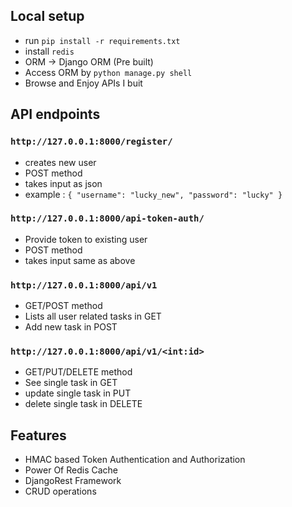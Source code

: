 ## Local setup
* run `pip install -r requirements.txt`
* install `redis`
* ORM -> Django ORM (Pre built)
* Access ORM by `python manage.py shell`
* Browse and Enjoy APIs I buit

## API endpoints
### `http://127.0.0.1:8000/register/`
* creates new user
* POST method
* takes input as json
* example : 
`{
    "username": "lucky_new",
    "password": "lucky"
}`

### `http://127.0.0.1:8000/api-token-auth/`
* Provide token to existing user
* POST method
* takes input same as above

### `http://127.0.0.1:8000/api/v1`
* GET/POST method
* Lists all user related tasks in GET
* Add new task in POST

### `http://127.0.0.1:8000/api/v1/<int:id>`
* GET/PUT/DELETE method
* See single task in GET
* update single task in PUT
* delete single task in DELETE

## Features
* HMAC based Token Authentication and Authorization
* Power Of Redis Cache
* DjangoRest Framework
* CRUD operations
